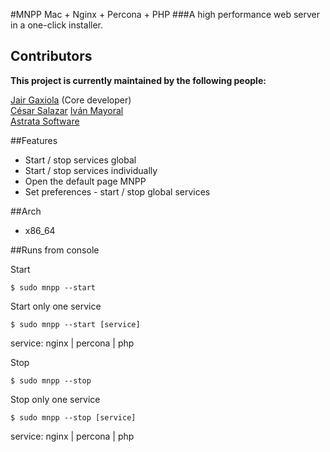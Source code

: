#MNPP  Mac + Nginx + Percona + PHP
###A high performance web server in a one-click installer.

## Contributors
**This project is currently maintained by the following people:**    

[Jair Gaxiola](https://github.com/jyr) (Core developer)    
[César Salazar](http://cesarsalazar.mx/)
[Iván Mayoral](http://flavors.me/van)    
[Astrata Software](http://astrata.mx)

##Features

* Start / stop services global
* Start / stop services individually
* Open the default page MNPP
* Set preferences - start  / stop global services

##Arch

* x86_64

##Runs from console

Start    
<pre><code>$ sudo mnpp --start</code></pre>
Start only one service    
<pre><code>$ sudo mnpp --start [service]</code></pre>

service: nginx | percona | php

Stop    
<pre><code>$ sudo mnpp --stop</code></pre>
Stop only one service    
<pre><code>$ sudo mnpp --stop [service]</code></pre>

service: nginx | percona | php